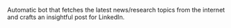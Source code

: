 Automatic bot that fetches the latest news/research topics from the internet and crafts an insightful post for LinkedIn. 
